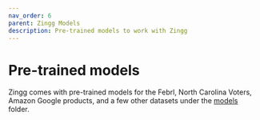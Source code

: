 ```yaml
---
nav_order: 6
parent: Zingg Models
description: Pre-trained models to work with Zingg
---
```


# Pre-trained models

Zingg comes with pre-trained models for the Febrl, North Carolina Voters, Amazon Google products, and a few other datasets under the [models](https://github.com/zinggAI/zingg/tree/main/models) folder.

